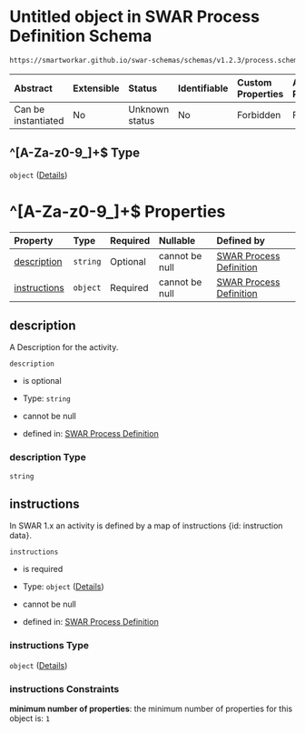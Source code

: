 # Untitled object in SWAR Process Definition Schema

```txt
https://smartworkar.github.io/swar-schemas/schemas/v1.2.3/process.schema.json#/properties/activities/patternProperties/^[A-Za-z0-9_]+$
```



| Abstract            | Extensible | Status         | Identifiable | Custom Properties | Additional Properties | Access Restrictions | Defined In                                                                 |
| :------------------ | :--------- | :------------- | :----------- | :---------------- | :-------------------- | :------------------ | :------------------------------------------------------------------------- |
| Can be instantiated | No         | Unknown status | No           | Forbidden         | Forbidden             | none                | [process.schema.json\*](../out/process.schema.json "open original schema") |

## ^\[A-Za-z0-9\_]+$ Type

`object` ([Details](process-properties-activities-patternproperties-a-za-z0-9_.md))

# ^\[A-Za-z0-9\_]+$ Properties

| Property                      | Type     | Required | Nullable       | Defined by                                                                                                                                                                                                                                                                         |
| :---------------------------- | :------- | :------- | :------------- | :--------------------------------------------------------------------------------------------------------------------------------------------------------------------------------------------------------------------------------------------------------------------------------- |
| [description](#description)   | `string` | Optional | cannot be null | [SWAR Process Definition](process-properties-activities-patternproperties-a-za-z0-9_-properties-description.md "https://smartworkar.github.io/swar-schemas/schemas/v1.2.3/process.schema.json#/properties/activities/patternProperties/^\[A-Za-z0-9_]+$/properties/description")   |
| [instructions](#instructions) | `object` | Required | cannot be null | [SWAR Process Definition](process-properties-activities-patternproperties-a-za-z0-9_-properties-instructions.md "https://smartworkar.github.io/swar-schemas/schemas/v1.2.3/process.schema.json#/properties/activities/patternProperties/^\[A-Za-z0-9_]+$/properties/instructions") |

## description

A Description for the activity.

`description`

* is optional

* Type: `string`

* cannot be null

* defined in: [SWAR Process Definition](process-properties-activities-patternproperties-a-za-z0-9_-properties-description.md "https://smartworkar.github.io/swar-schemas/schemas/v1.2.3/process.schema.json#/properties/activities/patternProperties/^\[A-Za-z0-9_]+$/properties/description")

### description Type

`string`

## instructions

In SWAR 1.x an activity is defined by a map of instructions {id: instruction data}.

`instructions`

* is required

* Type: `object` ([Details](process-properties-activities-patternproperties-a-za-z0-9_-properties-instructions.md))

* cannot be null

* defined in: [SWAR Process Definition](process-properties-activities-patternproperties-a-za-z0-9_-properties-instructions.md "https://smartworkar.github.io/swar-schemas/schemas/v1.2.3/process.schema.json#/properties/activities/patternProperties/^\[A-Za-z0-9_]+$/properties/instructions")

### instructions Type

`object` ([Details](process-properties-activities-patternproperties-a-za-z0-9_-properties-instructions.md))

### instructions Constraints

**minimum number of properties**: the minimum number of properties for this object is: `1`
